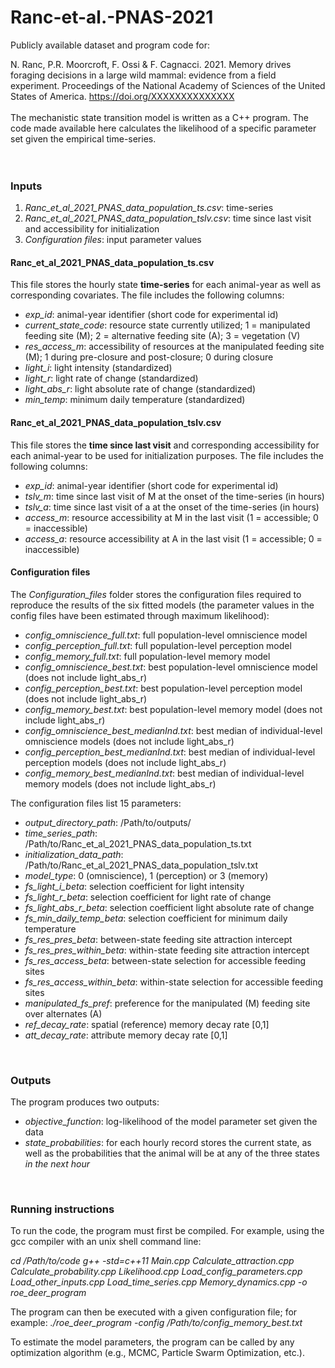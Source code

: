 # Ranc-et-al.-PNAS-2021

Publicly available dataset and program code for:

N. Ranc, P.R. Moorcroft, F. Ossi & F. Cagnacci. 2021. Memory drives foraging decisions in a large wild mammal: evidence from a field experiment. Proceedings of the National Academy of Sciences of the United States of America. https://doi.org/XXXXXXXXXXXXXX
<br> 
<br>
The mechanistic state transition model is written as a C++ program. The code made available here calculates the likelihood of a specific parameter set given the empirical time-series.\
<br>
<br>

### Inputs
1. *Ranc_et_al_2021_PNAS_data_population_ts.csv*: time-series
1. *Ranc_et_al_2021_PNAS_data_population_tslv.csv*: time since last visit and accessibility for initialization
1. *Configuration files*: input parameter values

#### Ranc_et_al_2021_PNAS_data_population_ts.csv
This file stores the hourly state **time-series** for each animal-year as well as corresponding covariates. The file includes the following columns:
* *exp_id*: animal-year identifier (short code for experimental id)
* *current_state_code*: resource state currently utilized; 1 = manipulated feeding site (M); 2 = alternative feeding site (A); 3 = vegetation (V)
* *res_access_m*: accessibility of resources at the manipulated feeding site (M); 1 during pre-closure and post-closure; 0 during closure
* *light_i*: light intensity (standardized)
* *light_r*: light rate of change (standardized)
* *light_abs_r*: light absolute rate of change (standardized)
* *min_temp*: minimum daily temperature (standardized)

#### Ranc_et_al_2021_PNAS_data_population_tslv.csv
This file stores the **time since last visit** and corresponding accessibility for each animal-year to be used for initialization purposes. The file includes the following columns:
* *exp_id*: animal-year identifier (short code for experimental id)
* *tslv_m*: time since last visit of M at the onset of the time-series (in hours)
* *tslv_a*: time since last visit of a at the onset of the time-series (in hours)
* *access_m*: resource accessibility at M in the last visit (1 = accessible; 0 = inaccessible)
* *access_a*: resource accessibility at A in the last visit (1 = accessible; 0 = inaccessible)

#### Configuration files
The *Configuration_files* folder stores the configuration files required to reproduce the results of the six fitted models (the parameter values in the config files have been estimated through maximum likelihood):
* *config_omniscience_full.txt*: full population-level omniscience model
* *config_perception_full.txt*: full population-level perception model
* *config_memory_full.txt*: full population-level memory model
* *config_omniscience_best.txt*: best population-level omniscience model (does not include light_abs_r)
* *config_perception_best.txt*: best population-level perception model (does not include light_abs_r)
* *config_memory_best.txt*: best population-level memory model (does not include light_abs_r)
* *config_omniscience_best_medianInd.txt*: best median of individual-level omniscience models (does not include light_abs_r)
* *config_perception_best_medianInd.txt*: best median of individual-level perception models (does not include light_abs_r)
* *config_memory_best_medianInd.txt*: best median of individual-level memory models (does not include light_abs_r)

The configuration files list 15 parameters:
* *output_directory_path*: /Path/to/outputs/
* *time_series_path*: /Path/to/Ranc_et_al_2021_PNAS_data_population_ts.txt
* *initialization_data_path*: /Path/to/Ranc_et_al_2021_PNAS_data_population_tslv.txt
* *model_type*: 0 (omniscience), 1 (perception) or 3 (memory)
* *fs_light_i_beta*: selection coefficient for light intensity
* *fs_light_r_beta*: selection coefficient for light rate of change
* *fs_light_abs_r_beta*: selection coefficient light absolute rate of change
* *fs_min_daily_temp_beta*: selection coefficient for minimum daily temperature
* *fs_res_pres_beta*: between-state feeding site attraction intercept
* *fs_res_pres_within_beta*: within-state feeding site attraction intercept
* *fs_res_access_beta*: between-state selection for accessible feeding sites
* *fs_res_access_within_beta*: within-state selection for accessible feeding sites
* *manipulated_fs_pref*: preference for the manipulated (M) feeding site over alternates (A)
* *ref_decay_rate*: spatial (reference) memory decay rate [0,1]
* *att_decay_rate*: attribute memory decay rate [0,1]
<br>


### Outputs
The program produces two outputs:
* *objective_function*: log-likelihood of the model parameter set given the data
* *state_probabilities*: for each hourly record stores the current state, as well as the probabilities that the animal will be at any of the three states *in the next hour*
<br>


### Running instructions
To run the code, the program must first be compiled. For example, using the gcc compiler with an unix shell command line:

*cd /Path/to/code*
*g++ -std=c++11 Main.cpp Calculate_attraction.cpp Calculate_probability.cpp Likelihood.cpp Load_config_parameters.cpp Load_other_inputs.cpp Load_time_series.cpp Memory_dynamics.cpp -o roe_deer_program*
<br>

The program can then be executed with a given configuration file; for example:
*./roe_deer_program -config /Path/to/config_memory_best.txt*
<br>

To estimate the model parameters, the  program can be called by any optimization algorithm (e.g., MCMC, Particle Swarm Optimization, etc.).
